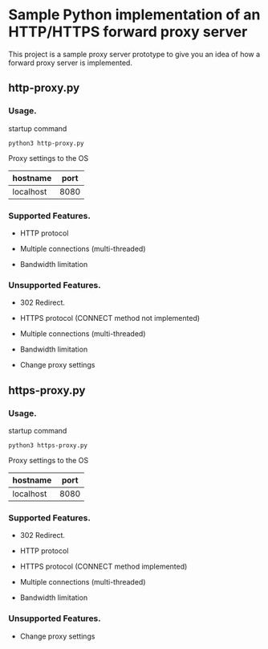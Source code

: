 # Sample Python implementation of an HTTP/HTTPS forward proxy server

This project is a sample proxy server prototype to give you an idea of how a forward proxy server is implemented.

## http-proxy.py

### Usage.

startup command

```bash.
python3 http-proxy.py
```

Proxy settings to the OS

| hostname  | port |
| --------- | ---- |
| localhost | 8080 |

### Supported Features.

* HTTP protocol

* Multiple connections (multi-threaded)

* Bandwidth limitation

### Unsupported Features.

* 302 Redirect.

* HTTPS protocol (CONNECT method not implemented)

* Multiple connections (multi-threaded)

* Bandwidth limitation

* Change proxy settings

## https-proxy.py

### Usage.

startup command

```bash.
python3 https-proxy.py
```

Proxy settings to the OS

| hostname  | port |
| --------- | ---- |
| localhost | 8080 |

### Supported Features.

* 302 Redirect.

* HTTP protocol

* HTTPS protocol (CONNECT method implemented)

* Multiple connections (multi-threaded)

* Bandwidth limitation

### Unsupported Features.

* Change proxy settings
